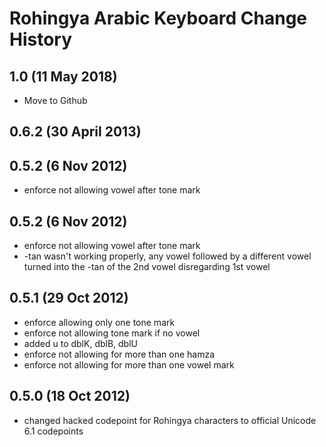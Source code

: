 Rohingya Arabic Keyboard Change History
=======================

1.0 (11 May 2018)
-----------------
* Move to Github

0.6.2 (30 April 2013)
-----------------

0.5.2 (6 Nov 2012)
-----------------
* enforce not allowing vowel after tone mark

0.5.2 (6 Nov 2012)
-----------------
* enforce not allowing vowel after tone mark
* -tan wasn't working properly, any vowel followed by a different vowel turned into the -tan of the 2nd vowel disregarding 1st vowel

0.5.1 (29 Oct 2012)
-----------------
* enforce allowing only one tone mark
* enforce not allowing tone mark if no vowel
* added u to dblK, dblB, dblU
* enforce not allowing for more than one hamza
* enforce not allowing for more than one vowel mark

0.5.0 (18 Oct 2012)
-----------------
* changed hacked codepoint for Rohingya characters to official Unicode 6.1 codepoints

